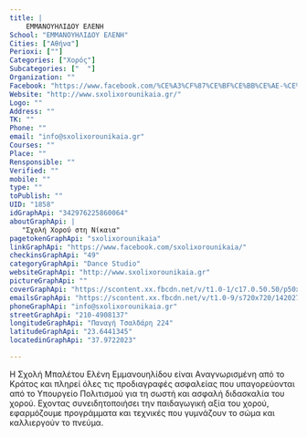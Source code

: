 ```yaml
---
title: |
    ΕΜΜΑΝΟΥΗΛΙΔΟΥ ΕΛΕΝΗ
School: "ΕΜΜΑΝΟΥΗΛΙΔΟΥ ΕΛΕΝΗ"
Cities: ["Αθήνα"]
Perioxi: [""]
Categories: ["Χορός"]
Subcategories: ["  "]
Organization: ""
Facebook: "https://www.facebook.com/%CE%A3%CF%87%CE%BF%CE%BB%CE%AE-%CE%A7%CE%BF%CF%81%CE%BF%CF%8D%CE%91%CE%BD%CE%B1%CF%83%CF%84%CE%B1%CF%83%CE%B9%CE%B1-%CE%94%CE%B5%CE%BB%CE%B7%CE%B3%CE%B9%CE%B1%CE%BD%CE%BD%CE%B7Dance-schoolAnastasia-Deligianni-480481532116370/"
Website: "http://www.sxolixorounikaia.gr/"
Logo: ""
Address: ""
TK: ""
Phone: ""
email: "info@sxolixorounikaia.gr"
Courses: ""
Place: ""
Rensponsible: ""
Verified: ""
mobile: ""
type: ""
toPublish: ""
UID: "1858"
idGraphApi: "342976225860064"
aboutGraphApi: | 
   "Σχολή Χορού στη Νίκαια"
pagetokenGraphApi: "sxolixorounikaia"
linkGraphApi: "https://www.facebook.com/sxolixorounikaia/"
checkinsGraphApi: "49"
categoryGraphApi: "Dance Studio"
websiteGraphApi: "http://www.sxolixorounikaia.gr"
pictureGraphApi: ""
coverGraphApi: "https://scontent.xx.fbcdn.net/v/t1.0-1/c17.0.50.50/p50x50/14563571_657345574423126_7867611809455517798_n.jpg?oh=f23865fc1b6a2d988fd3346904aa1d4d&amp;oe=5B468BE2"
emailsGraphApi: "https://scontent.xx.fbcdn.net/v/t1.0-9/s720x720/14202710_644310512393299_3204259906162473355_n.jpg?oh=5992ad6c3f9ae3ad127ff6f3613e9305&amp;oe=5B0409BE"
phoneGraphApi: "info@sxolixorounikaia.gr"
streetGraphApi: "210-4908137"
longitudeGraphApi: "Παναγή Τσαλδάρη 224"
latitudeGraphApi: "23.6441345"
locatedinGraphApi: "37.9722023"

---
```


Η Σχολή Μπαλέτου Ελένη Εμμανουηλίδου είναι Aναγνωρισμένη από το Κράτος και πληρεί όλες τις προδιαγραφές ασφαλείας που υπαγορεύονται από το Υπουργείο Πολιτισμού για τη σωστή και ασφαλή διδασκαλία του χορού. Eχοντας συνειδητοποιήσει την παιδαγωγική αξία του χορού, εφαρµόζουµε προγράµµατα και τεχνικές που γυµνάζουν το σώµα και καλλιεργούν το πνεύµα.

